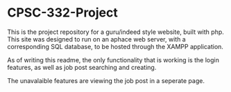 # CPSC-332-Project
This is the project repository for a guru/indeed style website, built with php.
This site was designed to run on an aphace web server, with a corresponding SQL database, 
to be hosted through the XAMPP application.

As of writing this readme, the only functionality that is working is the login features, as well as
job post searching and creating.

The unavalaible features are viewing the job post in a seperate page.

